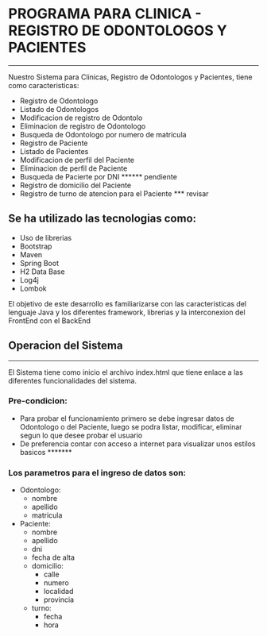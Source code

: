 # PROGRAMA PARA CLINICA - REGISTRO DE ODONTOLOGOS Y PACIENTES
---
Nuestro Sistema para Clinicas, Registro de Odontologos y Pacientes, tiene como caracteristicas:

- Registro de Odontologo
- Listado de Odontologos
- Modificacion de registro de Odontolo
- Eliminacion de registro de Odontologo
- Busqueda de Odontologo por numero de matricula
- Registro de Paciente
- Listado de Pacientes
- Modificacion de perfil del Paciente
- Eliminacion de perfil de Paciente
- Busqueda de Pacierte por DNI           ****** pendiente
- Registro de domicilio del Paciente
- Registro de turno de atencion para el Paciente   *** revisar


## Se ha utilizado las tecnologias como:

- Uso de librerias
- Bootstrap
- Maven
- Spring Boot
- H2 Data Base
- Log4j
- Lombok

El objetivo de este desarrollo es familiarizarse con las caracteristicas del lenguaje Java
y los diferentes framework, librerias y la interconexion del FrontEnd con el BackEnd


## Operacion del Sistema
---
El Sistema tiene como inicio el archivo index.html que tiene enlace a las diferentes funcionalidades del sistema.


### Pre-condicion:
- Para probar el funcionamiento primero se debe ingresar datos de Odontologo o del Paciente, luego se podra listar, modificar, eliminar segun lo que desee probar el usuario
- De preferencia contar con acceso a internet para visualizar unos estilos basicos  *******

### Los parametros para el ingreso de datos son:

-  Odontologo: 
    - nombre
    - apellido
    - matricula
- Paciente:
    - nombre
    - apellido
    - dni
    - fecha de alta
    - domicilio:
        - calle
        - numero
        - localidad
        - provincia
    - turno:
        - fecha
        - hora
 

